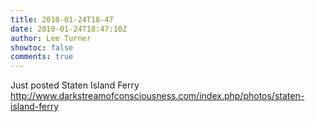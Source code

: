 ```yaml
---
title: 2010-01-24T18-47
date: 2010-01-24T18:47:10Z
author: Lee Turner
showtoc: false
comments: true
---
```


Just posted Staten Island Ferry http://www.darkstreamofconsciousness.com/index.php/photos/staten-island-ferry

